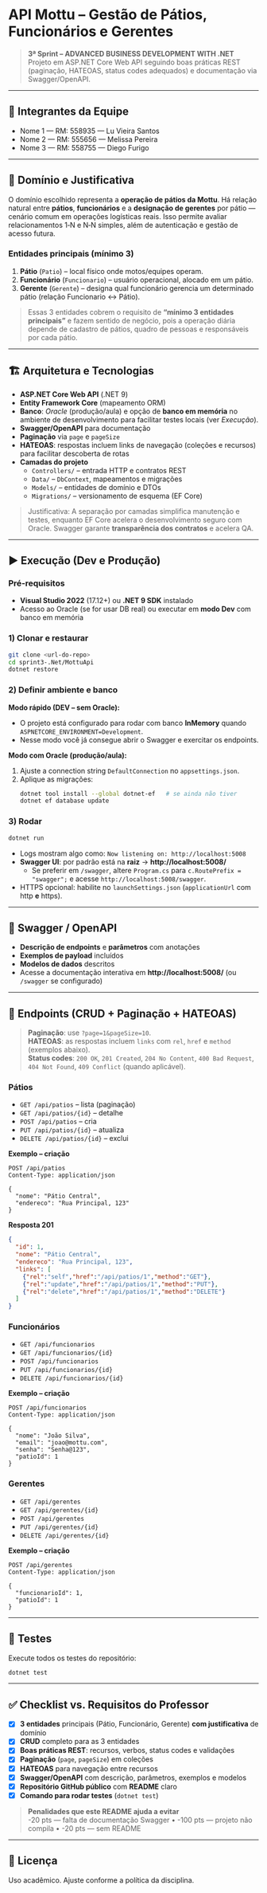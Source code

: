 # API Mottu – Gestão de Pátios, Funcionários e Gerentes

> **3ª Sprint – ADVANCED BUSINESS DEVELOPMENT WITH .NET**  
> Projeto em ASP.NET Core Web API seguindo boas práticas REST (paginação, HATEOAS, status codes adequados) e documentação via Swagger/OpenAPI.

---

## 👥 Integrantes da Equipe
- Nome 1 — RM: 558935 — Lu Vieira Santos
- Nome 2 — RM: 555656 — Melissa Pereira
- Nome 3 — RM: 558755 — Diego Furigo

---

## 🧭 Domínio e Justificativa
O domínio escolhido representa a **operação de pátios da Mottu**. Há relação natural entre **pátios**, **funcionários** e a **designação de gerentes** por pátio — cenário comum em operações logísticas reais. Isso permite avaliar relacionamentos 1‑N e N‑N simples, além de autenticação e gestão de acesso futura.

### Entidades principais (mínimo 3)
1. **Pátio** (`Patio`) – local físico onde motos/equipes operam.  
2. **Funcionário** (`Funcionario`) – usuário operacional, alocado em um pátio.  
3. **Gerente** (`Gerente`) – designa qual funcionário gerencia um determinado pátio (relação Funcionario ↔ Pátio).

> Essas 3 entidades cobrem o requisito de **“mínimo 3 entidades principais”** e fazem sentido de negócio, pois a operação diária depende de cadastro de pátios, quadro de pessoas e responsáveis por cada pátio.

---

## 🏗️ Arquitetura e Tecnologias
- **ASP.NET Core Web API** (.NET 9)  
- **Entity Framework Core** (mapeamento ORM)  
- **Banco**: *Oracle* (produção/aula) e opção de **banco em memória** no ambiente de desenvolvimento para facilitar testes locais (ver *Execução*).  
- **Swagger/OpenAPI** para documentação
- **Paginação** via `page` e `pageSize`
- **HATEOAS**: respostas incluem links de navegação (coleções e recursos) para facilitar descoberta de rotas
- **Camadas do projeto**
  - `Controllers/` – entrada HTTP e contratos REST
  - `Data/` – `DbContext`, mapeamentos e migrações
  - `Models/` – entidades de domínio e DTOs
  - `Migrations/` – versionamento de esquema (EF Core)

> Justificativa: A separação por camadas simplifica manutenção e testes, enquanto EF Core acelera o desenvolvimento seguro com Oracle. Swagger garante **transparência dos contratos** e acelera QA.

---

## ▶️ Execução (Dev e Produção)

### Pré‑requisitos
- **Visual Studio 2022** (17.12+) ou **.NET 9 SDK** instalado
- Acesso ao Oracle (se for usar DB real) ou executar em **modo Dev** com banco em memória

### 1) Clonar e restaurar
```bash
git clone <url-do-repo>
cd sprint3-.Net/MottuApi
dotnet restore
```

### 2) Definir ambiente e banco
**Modo rápido (DEV – sem Oracle):**
- O projeto está configurado para rodar com banco **InMemory** quando `ASPNETCORE_ENVIRONMENT=Development`.  
- Nesse modo você já consegue abrir o Swagger e exercitar os endpoints.

**Modo com Oracle (produção/aula):**
1. Ajuste a connection string `DefaultConnection` no `appsettings.json`.
2. Aplique as migrações:
   ```bash
   dotnet tool install --global dotnet-ef   # se ainda não tiver
   dotnet ef database update
   ```

### 3) Rodar
```bash
dotnet run
```
- Logs mostram algo como: `Now listening on: http://localhost:5008`
- **Swagger UI**: por padrão está na **raiz** → **http://localhost:5008/**
  - Se preferir em `/swagger`, altere `Program.cs` para `c.RoutePrefix = "swagger";` e acesse `http://localhost:5008/swagger`.
- HTTPS opcional: habilite no `launchSettings.json` (`applicationUrl` com http **e** https).

---

## 📘 Swagger / OpenAPI
- **Descrição de endpoints** e **parâmetros** com anotações
- **Exemplos de payload** incluídos
- **Modelos de dados** descritos
- Acesse a documentação interativa em **http://localhost:5008/** (ou `/swagger` se configurado)

---

## 🔗 Endpoints (CRUD + Paginação + HATEOAS)

> **Paginação**: use `?page=1&pageSize=10`.  
> **HATEOAS**: as respostas incluem `links` com `rel`, `href` e `method` (exemplos abaixo).  
> **Status codes**: `200 OK`, `201 Created`, `204 No Content`, `400 Bad Request`, `404 Not Found`, `409 Conflict` (quando aplicável).

### Pátios
- `GET /api/patios` – lista (paginação)
- `GET /api/patios/{id}` – detalhe
- `POST /api/patios` – cria
- `PUT /api/patios/{id}` – atualiza
- `DELETE /api/patios/{id}` – exclui

**Exemplo – criação**
```http
POST /api/patios
Content-Type: application/json

{
  "nome": "Pátio Central",
  "endereco": "Rua Principal, 123"
}
```
**Resposta 201**
```json
{
  "id": 1,
  "nome": "Pátio Central",
  "endereco": "Rua Principal, 123",
  "links": [
    {"rel":"self","href":"/api/patios/1","method":"GET"},
    {"rel":"update","href":"/api/patios/1","method":"PUT"},
    {"rel":"delete","href":"/api/patios/1","method":"DELETE"}
  ]
}
```

### Funcionários
- `GET /api/funcionarios`
- `GET /api/funcionarios/{id}`
- `POST /api/funcionarios`
- `PUT /api/funcionarios/{id}`
- `DELETE /api/funcionarios/{id}`

**Exemplo – criação**
```http
POST /api/funcionarios
Content-Type: application/json

{
  "nome": "João Silva",
  "email": "joao@mottu.com",
  "senha": "Senha@123",
  "patioId": 1
}
```

### Gerentes
- `GET /api/gerentes`
- `GET /api/gerentes/{id}`
- `POST /api/gerentes`
- `PUT /api/gerentes/{id}`
- `DELETE /api/gerentes/{id}`

**Exemplo – criação**
```http
POST /api/gerentes
Content-Type: application/json

{
  "funcionarioId": 1,
  "patioId": 1
}
```

---

## 🧪 Testes
Execute todos os testes do repositório:
```bash
dotnet test
```

---

## ✅ Checklist vs. Requisitos do Professor

- [x] **3 entidades** principais (Pátio, Funcionário, Gerente) **com justificativa** de domínio
- [x] **CRUD** completo para as 3 entidades
- [x] **Boas práticas REST**: recursos, verbos, status codes e validações
- [x] **Paginação** (`page`, `pageSize`) em coleções
- [x] **HATEOAS** para navegação entre recursos
- [x] **Swagger/OpenAPI** com descrição, parâmetros, exemplos e modelos
- [x] **Repositório GitHub público** com **README** claro
- [x] **Comando para rodar testes** (`dotnet test`)

> **Penalidades que este README ajuda a evitar**  
> -20 pts — falta de documentação Swagger • -100 pts — projeto não compila • -20 pts — sem README

---

## 📄 Licença
Uso acadêmico. Ajuste conforme a política da disciplina.

